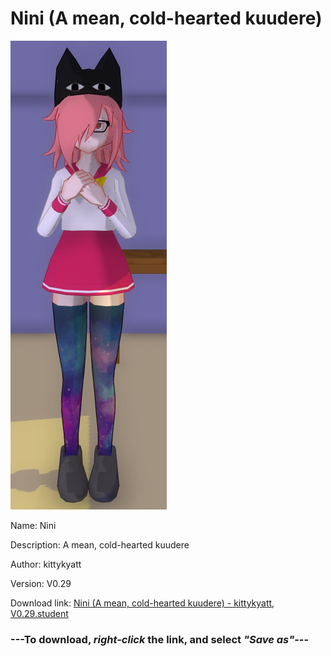 # Nini (A mean, cold-hearted kuudere)

<img src = "https://raw.githubusercontent.com/Arbiter1223/Daigaku-Gurashi-Custom-Students/master/Students/Files/Nini%20(A%20mean%2C%20cold-hearted%20kuudere).png">

Name: Nini

Description: A mean, cold-hearted kuudere

Author: kittykyatt

Version: V0.29

Download link: <a href="https://raw.githubusercontent.com/Arbiter1223/Daigaku-Gurashi-Custom-Students/master/Students/Files/Nini%20(A%20mean%2C%20cold-hearted%20kuudere)%20-%20kittykyatt%2C%20V0.29.student">Nini (A mean, cold-hearted kuudere) - kittykyatt, V0.29.student</a>

### ---**To download, _right-click_ the link, and select _"Save as"_**---

